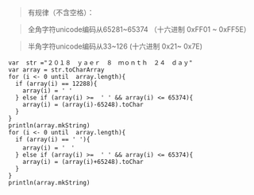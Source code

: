 > 有规律（不含空格）：

> 全角字符unicode编码从65281~65374 （十六进制 0xFF01 ~ 0xFF5E）

> 半角字符unicode编码从33~126  (十六进制 0x21~ 0x7E)
```
var  str ="２０１８　ｙａｅｒ　８　ｍｏｎｔｈ　２４　ｄａｙ"
var array = str.toCharArray
for (i <- 0 until  array.length){
  if (array(i) == 12288){
	array(i) = ' '
  } else if (array(i) >=  ' ' && array(i) <= 65374){
	array(i) = (array(i)-65248).toChar
  }
}
println(array.mkString)
for (i <- 0 until  array.length){
  if (array(i) == ' '){
	array(i) = '　'
  } else if (array(i) >=  ' ' && array(i) <= 65374){
	array(i) = (array(i)+65248).toChar
  }
}
println(array.mkString)
```